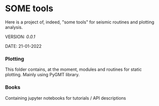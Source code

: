 # SOME tools

Here is a project of, indeed, "some tools" for seismic routines and plotting analysis.

VERSION: _0.0.1_

DATE: 21-01-2022


### Plotting
This folder contains, at the moment, modules and routines for static plotting.
Mainly using PyGMT library.

### Books
Containing jupyter notebooks for tutorials / API descriptions
